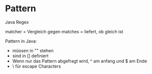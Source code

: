 # Pattern

Java Regex

matcher = Vergleich gegen
matches = liefert, ob gleich ist

Pattern in Java:
- müssen in "" stehen
- sind in [] definiert 
- Wenn nur das Pattern abgefragt wird, ^ am anfang und $ am Ende
- \\ für escape Characters 